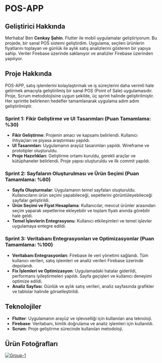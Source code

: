 # POS-APP

## Geliştirici Hakkında

Merhaba! Ben **Cenkay Şahin**. Flutter ile mobil uygulamalar geliştiriyorum. Bu projede, bir sanal POS sistemi geliştirdim. Uygulama, seçilen ürünlerin fiyatlarını toplayan ve günlük ile aylık satış analizlerini gösteren bir yapıya sahip. Veriler Firebase üzerinde saklanıyor ve analizler Firebase üzerinden yapılıyor.

## Proje Hakkında

POS-APP, satış işlemlerini kolaylaştırmak ve iş süreçlerini daha verimli hale getirmek amacıyla geliştirilmiş bir sanal POS (Point of Sale) uygulamasıdır. Proje, Scrum metodolojisine uygun şekilde, üç sprint halinde geliştirilmiştir. Her sprintte belirlenen hedefler tamamlanarak uygulama adım adım geliştirilmiştir.

### Sprint 1: Fikir Geliştirme ve UI Tasarımları (Puan Tamamlama: %30)

- **Fikir Geliştirme**: Projenin amacı ve kapsamı belirlendi. Kullanıcı ihtiyaçları ve piyasa araştırması yapıldı.
- **UI Tasarımları**: Uygulamanın arayüz tasarımları yapıldı. Wireframe ve prototipler oluşturuldu.
- **Proje Hazırlıkları**: Geliştirme ortamı kuruldu, gerekli araçlar ve kütüphaneler belirlendi. Proje yapısı oluşturuldu ve ilk commit yapıldı.

### Sprint 2: Sayfaların Oluşturulması ve Ürün Seçimi (Puan Tamamlama: %60)

- **Sayfa Oluşturmalar**: Uygulamanın temel sayfaları oluşturuldu. Kullanıcıların ürün seçimi yapabileceği, sepetlerini görüntüleyebileceği sayfalar geliştirildi.
- **Ürün Seçimi ve Fiyat Hesaplama**: Kullanıcılar, mevcut ürünler arasından seçim yaparak sepetlerine ekleyebilir ve toplam fiyatı anında görebilir hale geldi.
- **Temel İşlevlerin Entegrasyonu**: Kullanıcı etkileşimleri ve temel işlevler uygulamaya entegre edildi.

### Sprint 3: Veritabanı Entegrasyonları ve Optimizasyonlar (Puan Tamamlama: %100)

- **Veritabanı Entegrasyonları**: Firebase ile veri yönetimi sağlandı. Tüm kullanıcı verileri, satış işlemleri ve analiz verileri Firebase üzerinde depolandı.
- **Fix İşlemleri ve Optimizasyon**: Uygulamadaki hatalar giderildi, performans iyileştirmeleri yapıldı. Sayfa geçişleri ve kullanıcı deneyimi optimize edildi.
- **Analiz Sayfası**: Günlük ve aylık satış verileri, analiz sayfasında grafikler ve tablolar halinde görselleştirildi.

## Teknolojiler

- **Flutter**: Uygulamanın arayüz ve işlevselliği için kullanılan ana teknoloji.
- **Firebase**: Veritabanı, kimlik doğrulama ve analiz işlemleri için kullanıldı.
- **Scrum**: Proje geliştirme sürecinde kullanılan metodoloji.

## Ürün Fotoğrafları
<a href="https://ibb.co/Ry33kNq"><img src="https://i.ibb.co/k144sJt/Group-1.png" alt="Group-1" border="0"></a>
